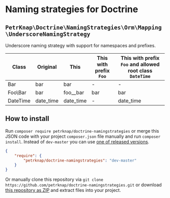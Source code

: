 # Naming strategies for Doctrine


## `PetrKnap\Doctrine\NamingStrategies\Orm\Mapping\UnderscoreNamingStrategy`

Underscore naming strategy with support for namespaces and prefixes.

| Class    | Original  | This      | This with prefix `Foo` | This with prefix `Foo` and allowed root class `DateTime` |
|----------|-----------|-----------|------------------------|----------------------------------------------------------|
| Bar      | bar       | bar       | -                      | -                                                        |
| Foo\Bar  | bar       | foo__bar  | bar                    | bar                                                      |
| DateTime | date_time | date_time | -                      | date_time                                                |


## How to install

Run `composer require petrknap/doctrine-namingstrategies` or merge this JSON code with your project `composer.json` file manually and run `composer install`. Instead of `dev-master` you can use [one of released versions].

```json
{
    "require": {
        "petrknap/doctrine-namingstrategies": "dev-master"
    }
}
```

Or manually clone this repository via `git clone https://github.com/petrknap/doctrine-namingstrategies.git` or download [this repository as ZIP] and extract files into your project.



[one of released versions]:https://github.com/petrknap/doctrine-namingstrategies/releases
[this repository as ZIP]:https://github.com/petrknap/doctrine-namingstrategies/archive/master.zip

